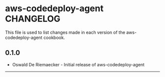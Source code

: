 aws-codedeploy-agent CHANGELOG
====================

This file is used to list changes made in each version of the aws-codedeploy-agent cookbook.

0.1.0
-----
- Oswald De Riemaecker - Initial release of aws-codedeploy-agent

- - -
